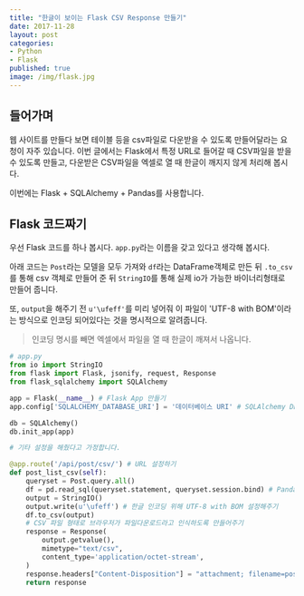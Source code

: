 ```yaml
---
title: "한글이 보이는 Flask CSV Response 만들기"
date: 2017-11-28
layout: post
categories:
- Python
- Flask
published: true
image: /img/flask.jpg
---
```


## 들어가며

웹 사이트를 만들다 보면 테이블 등을 csv파일로 다운받을 수 있도록 만들어달라는 요청이 자주 있습니다. 이번 글에서는 Flask에서 특정 URL로 들어갈 때 CSV파일을 받을 수 있도록 만들고, 다운받은 CSV파일을 엑셀로 열 때 한글이 깨지지 않게 처리해 봅시다.

이번에는 Flask + SQLAlchemy + Pandas를 사용합니다.

## Flask 코드짜기

우선 Flask 코드를 하나 봅시다. `app.py`라는 이름을 갖고 있다고 생각해 봅시다.

아래 코드는 `Post`라는 모델을 모두 가져와 `df`라는 DataFrame객체로 만든 뒤 `.to_csv`를 통해 csv 객체로 만들어 준 뒤 `StringIO`를 통해 실제 io가 가능한 바이너리형태로 만들어 줍니다.

또, `output`을 해주기 전 `u'\ufeff'`를 미리 넣어줘 이 파일이 'UTF-8 with BOM'이라는 방식으로 인코딩 되어있다는 것을 명시적으로 알려줍니다.

> 인코딩 명시를 빼면 엑셀에서 파일을 열 때 한글이 깨져서 나옵니다.

```python
# app.py
from io import StringIO
from flask import Flask, jsonify, request, Response
from flask_sqlalchemy import SQLAlchemy

app = Flask(__name__) # Flask App 만들기
app.config['SQLALCHEMY_DATABASE_URI'] = '데이터베이스 URI' # SQLAlchemy DB 연결하기

db = SQLAlchemy()
db.init_app(app)

# 기타 설정을 해줬다고 가정합니다.

@app.route('/api/post/csv/') # URL 설정하기
def post_list_csv(self):
    queryset = Post.query.all()
    df = pd.read_sql(queryset.statement, queryset.session.bind) # Pandas가 SQL을 읽도록 만들어주기
    output = StringIO()
    output.write(u'\ufeff') # 한글 인코딩 위해 UTF-8 with BOM 설정해주기
    df.to_csv(output)
    # CSV 파일 형태로 브라우저가 파일다운로드라고 인식하도록 만들어주기
    response = Response(
        output.getvalue(),
        mimetype="text/csv",
        content_type='application/octet-stream',
    )
    response.headers["Content-Disposition"] = "attachment; filename=post_export.csv" # 다운받았을때의 파일 이름 지정해주기
    return response 
```
